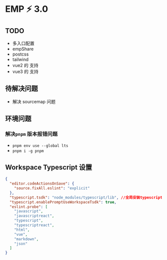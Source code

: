 # EMP ⚡ 3.0

## TODO
+ 多入口配置
+ empShare
+ postcss
+ tailwind
+ vue2 的 支持
+ vue3 的 支持

## 待解决问题
+ 解决 sourcemap 问题 

## 环境问题 
### 解决`pnpm` 版本报错问题 
+ `pnpm env use --global lts`
+ `pnpm i -g pnpm`

## Workspace Typescript 设置 
```json
{
  "editor.codeActionsOnSave": {
    "source.fixAll.eslint": "explicit"
  },
  "typescript.tsdk": "node_modules/typescript/lib", //全局安装typescript 其他都根据 根目录进行
  "typescript.enablePromptUseWorkspaceTsdk": true,
  "eslint.probe": [
    "javascript",
    "javascriptreact",
    "typescript",
    "typescriptreact",
    "html",
    "vue",
    "markdown",
    "json"
  ]
}

```
